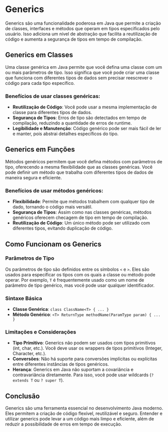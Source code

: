 # Generics

Generics são uma funcionalidade poderosa em Java que permite a criação de classes, interfaces e métodos que operam em tipos especificados pelo usuário. Isso adiciona um nível de abstração que facilita a reutilização de código e aumenta a segurança de tipos em tempo de compilação.

## Generics em Classes

Uma classe genérica em Java permite que você defina uma classe com um ou mais parâmetros de tipo. Isso significa que você pode criar uma classe que funciona com diferentes tipos de dados sem precisar reescrever o código para cada tipo específico.

### Benefícios de usar classes genéricas:
- **Reutilização de Código**: Você pode usar a mesma implementação de classe para diferentes tipos de dados.
- **Segurança de Tipos**: Erros de tipo são detectados em tempo de compilação, reduzindo a quantidade de erros de runtime.
- **Legibilidade e Manutenção**: Código genérico pode ser mais fácil de ler e manter, pois abstrai detalhes específicos do tipo.

## Generics em Funções

Métodos genéricos permitem que você defina métodos com parâmetros de tipo, oferecendo a mesma flexibilidade que as classes genéricas. Você pode definir um método que trabalha com diferentes tipos de dados de maneira segura e eficiente.

### Benefícios de usar métodos genéricos:
- **Flexibilidade**: Permite que métodos trabalhem com qualquer tipo de dado, tornando o código mais versátil.
- **Segurança de Tipos**: Assim como nas classes genéricas, métodos genéricos oferecem checagem de tipo em tempo de compilação.
- **Reutilização de Código**: Um único método pode ser utilizado com diferentes tipos, evitando duplicação de código.

## Como Funcionam os Generics

### Parâmetros de Tipo
Os parâmetros de tipo são definidos entre os símbolos `<` e `>`. Eles são usados para especificar os tipos com os quais a classe ou método pode operar. Por exemplo, `T` é frequentemente usado como um nome de parâmetro de tipo genérico, mas você pode usar qualquer identificador.

### Sintaxe Básica
- **Classe Genérica**: `class ClassName<T> { ... }`
- **Método Genérico**: `<T> ReturnType methodName(ParamType param) { ... }`

### Limitações e Considerações
- **Tipo Primitivo**: Generics não podem ser usados com tipos primitivos (int, char, etc.). Você deve usar os wrappers de tipos primitivos (Integer, Character, etc.).
- **Conversões**: Não há suporte para conversões implícitas ou explícitas entre diferentes instâncias de tipos genéricos.
- **Herança**: Generics em Java não suportam a covariância e contravariância diretamente. Para isso, você pode usar wildcards (`? extends T` ou `? super T`).

## Conclusão

Generics são uma ferramenta essencial no desenvolvimento Java moderno. Eles permitem a criação de código flexível, reutilizável e seguro. Entender e utilizar generics pode levar a um código mais limpo e eficiente, além de reduzir a possibilidade de erros em tempo de execução.
